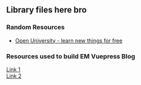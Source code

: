 ## Library files here bro

### Random Resources 
- [Open University - learn new things for free](https://www.open.edu/openlearn/)
### Resources used to build EM Vuepress Blog
[Link 1](https://snipcart.com/blog/vuepress-tutorial-vuejs-documentation)  
[Link 2](https://nateritter.com/articles/how-i-built-this-blog-on-vuepress/)
